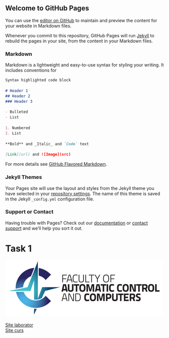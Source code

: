 ## Welcome to GitHub Pages

You can use the [editor on GitHub](https://github.com/raluca250898/raluca250898.github.io/edit/main/index.md) to maintain and preview the content for your website in Markdown files.

Whenever you commit to this repository, GitHub Pages will run [Jekyll](https://jekyllrb.com/) to rebuild the pages in your site, from the content in your Markdown files.

### Markdown

Markdown is a lightweight and easy-to-use syntax for styling your writing. It includes conventions for

```markdown
Syntax highlighted code block

# Header 1
## Header 2
### Header 3

- Bulleted
- List

1. Numbered
2. List

**Bold** and _Italic_ and `Code` text

[Link](url) and ![Image](src)
```

For more details see [GitHub Flavored Markdown](https://guides.github.com/features/mastering-markdown/).

### Jekyll Themes

Your Pages site will use the layout and styles from the Jekyll theme you have selected in your [repository settings](https://github.com/raluca250898/raluca250898.github.io/settings/pages). The name of this theme is saved in the Jekyll `_config.yml` configuration file.

### Support or Contact

Having trouble with Pages? Check out our [documentation](https://docs.github.com/categories/github-pages-basics/) or [contact support](https://support.github.com/contact) and we’ll help you sort it out.



<html>

<head>
  
  <title>Assignment 2</title>
</head>

<body>
    <h1>Task 1</h1>
    <img src="acs.png" alt="logo">
    <br/><br/>
    <a href="https://ocw.cs.pub.ro/courses/se/labs/01">Site laborator</a><br/>
    <a href="https://curs.upb.ro/2021/course/view.php?id=5230">Site curs</a>
</body>
